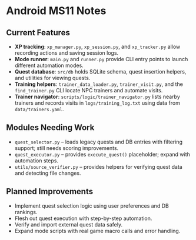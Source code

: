 # Android MS11 Notes

## Current Features
- **XP tracking**: `xp_manager.py`, `xp_session.py`, and `xp_tracker.py` allow recording actions and saving session logs.
- **Mode runner**: `main.py` and `runner.py` provide CLI entry points to launch different automation modes.
- **Quest database**: `src/db` holds SQLite schema, quest insertion helpers, and utilities for viewing quests.
- **Training helpers**: `trainer_data_loader.py`, `trainer_visit.py`, and the `find_trainer.py` CLI locate NPC trainers and automate visits.
- **Trainer navigator**: `scripts/logic/trainer_navigator.py` lists nearby trainers and records visits in `logs/training_log.txt` using data from `data/trainers.yaml`.

## Modules Needing Work
- `quest_selector.py` – loads legacy quests and DB entries with filtering support; still needs scoring improvements.
- `quest_executor.py` – provides `execute_quest()` placeholder; expand with automation steps.
- `utils/source_verifier.py` – provides helpers for verifying quest data and detecting file changes.

## Planned Improvements
- Implement quest selection logic using user preferences and DB rankings.
- Flesh out quest execution with step-by-step automation.
- Verify and import external quest data safely.
- Expand mode scripts with real game macro calls and error handling.
